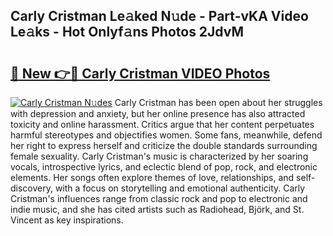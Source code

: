 ## Carly Cristman Le𝚊ked N𝚞de - Part-vKA Video Le𝚊ks - Hot Onlyf𝚊ns Photos 2JdvM

# <h2><a href="http://ab71001.deff.icu/?id=Carly+Cristman">🔗 New 👉🔴 Carly Cristman VIDEO Photos</a></h2>

[![Carly Cristman N𝚞des](https://i.imgur.com/rIISA9y.gif)](http://ab71001.deff.icu/?id=Carly+Cristman)
Carly Cristman has been open about her struggles with depression and anxiety, but her online presence has also attracted toxicity and online harassment. Critics argue that her content perpetuates harmful stereotypes and objectifies women. Some fans, meanwhile, defend her right to express herself and criticize the double standards surrounding female sexuality. Carly Cristman's music is characterized by her soaring vocals, introspective lyrics, and eclectic blend of pop, rock, and electronic elements. Her songs often explore themes of love, relationships, and self-discovery, with a focus on storytelling and emotional authenticity. Carly Cristman's influences range from classic rock and pop to electronic and indie music, and she has cited artists such as Radiohead, Björk, and St. Vincent as key inspirations.
